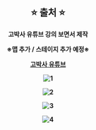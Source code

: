 <div align="center">

⭐ 출처 ⭐
------------
<b>고박사 유튜브 강의 보면서 제작
  
※맵 추가 / 스테이지 추가 예정※  

<a href = "https://youtu.be/VFHAF_uKAAc">고박사 유튜브</a>


![1](https://user-images.githubusercontent.com/102477933/213871980-b8c5f96d-734a-450c-8187-b9f66c8b707c.gif)

![2](https://user-images.githubusercontent.com/102477933/213871983-3904ddf9-7495-4ea8-a3a6-86e90d70b8be.gif)

![3](https://user-images.githubusercontent.com/102477933/213871987-51e55d50-2e35-47eb-8934-06f0541bbb66.gif)

![4](https://user-images.githubusercontent.com/102477933/213871988-dc5c11d9-1f95-4d1c-b13c-a74455b12d52.gif)


</div>
